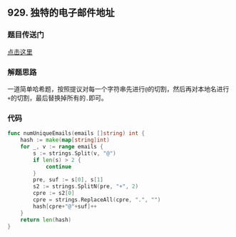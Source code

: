 ## 929. 独特的电子邮件地址

### 题目传送门

[点击这里](https://leetcode.cn/problems/unique-email-addresses/)

### 解题思路

一道简单哈希题，按照提议对每一个字符串先进行`@`的切割，然后再对本地名进行`+`的切割，最后替换掉所有的`.`即可。

### 代码

```go
func numUniqueEmails(emails []string) int {
	hash := make(map[string]int)
	for _, v := range emails {
		s := strings.Split(v, "@")
		if len(s) > 2 {
			continue
		}
		pre, suf := s[0], s[1]
		s2 := strings.SplitN(pre, "+", 2)
		cpre := s2[0]
		cpre = strings.ReplaceAll(cpre, ".", "")
		hash[cpre+"@"+suf]++
	}
	return len(hash)
}
```